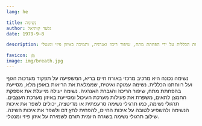 ```yaml
---
lang: he 

title: נשימה
author: גלעד קותיאל
date: 1979-9-8

description: נשימה נכונה משפרת את הבריאות הכללית על ידי הפחתת מתח, שיפור ריכוז ואנרגיה, ותמיכה באיזון פיזי ומנטלי.

favicon: 🫁
image: img/breath.jpg
---
```


נשימה נכונה היא מרכיב מרכזי באורח חיים בריא, המשפיעה על תפקוד מערכות הגוף ועל רווחתנו הכללית. נשימה עמוקה ואיטית, שממלאת את הריאות באופן מלא, מסייעת בהפחתת מתח, שיפור הריכוז והגברת האנרגיה. נשימה יעילה מייעלת את אספקת החמצן לתאים, משפרת את פעילות מערכת העיכול ומסייעת באיזון מערכת העצבים. תרגולי נשימה, כמו תרגילי נשימה סרעפתית או מדיטציה, יכולים לשפר את איכות הנשימה ולהשפיע לטובה על איכות החיים, להפחית לחץ דם ולשפר את איכות השינה. שילוב תרגולי נשימה בשגרה היומית תורם לשמירה על איזון פיזי ומנטלי.
